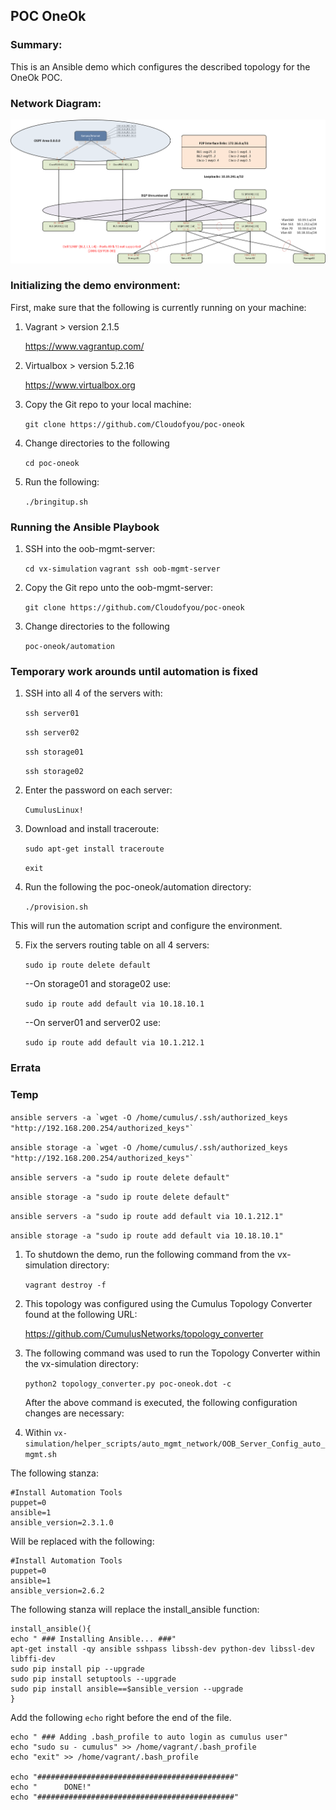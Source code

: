 ## POC OneOk

### Summary:

This is an Ansible demo which configures the described topology for the OneOk POC.

### Network Diagram:

![Network Diagram](https://github.com/Cloudofyou/poc-oneok/blob/master/documentation/OneOk-POC-Diag-09.png)

### Initializing the demo environment:

First, make sure that the following is currently running on your machine:

1. Vagrant > version 2.1.5

    https://www.vagrantup.com/

2. Virtualbox > version 5.2.16

    https://www.virtualbox.org

3. Copy the Git repo to your local machine:

    ```git clone https://github.com/Cloudofyou/poc-oneok```

4. Change directories to the following

    ```cd poc-oneok```

6. Run the following:

    ```./bringitup.sh```
    
### Running the Ansible Playbook

1. SSH into the oob-mgmt-server:

    ```cd vx-simulation```
    ```vagrant ssh oob-mgmt-server```

2. Copy the Git repo unto the oob-mgmt-server:

    ```git clone https://github.com/Cloudofyou/poc-oneok```

3. Change directories to the following

    ```poc-oneok/automation```

### Temporary work arounds until automation is fixed

1. SSH into all 4 of the servers with:

   ```ssh server01```
   
   ```ssh server02```
   
   ```ssh storage01```
   
   ```ssh storage02```
   
2. Enter the password on each server:

   ```CumulusLinux!```
   
3. Download and install traceroute:

   ```sudo apt-get install traceroute```
   
   ```exit```

4. Run the following the poc-oneok/automation directory:

    ```./provision.sh```

This will run the automation script and configure the environment.

5. Fix the servers routing table on all 4 servers:

    ```sudo ip route delete default```
    
    --On storage01 and storage02 use:
    
    ```sudo ip route add default via 10.18.10.1```
    
    --On server01 and server02 use:
    
    ```sudo ip route add default via 10.1.212.1```

### Errata

### Temp

```ansible servers -a `wget -O /home/cumulus/.ssh/authorized_keys "http://192.168.200.254/authorized_keys"` ```

```ansible storage -a `wget -O /home/cumulus/.ssh/authorized_keys "http://192.168.200.254/authorized_keys"` ```

```ansible servers -a "sudo ip route delete default" ```

```ansible storage -a "sudo ip route delete default" ```

```ansible servers -a "sudo ip route add default via 10.1.212.1" ```

```ansible storage -a "sudo ip route add default via 10.18.10.1" ```


1. To shutdown the demo, run the following command from the vx-simulation directory:

    ```vagrant destroy -f```

2. This topology was configured using the Cumulus Topology Converter found at the following URL:

    https://github.com/CumulusNetworks/topology_converter

3. The following command was used to run the Topology Converter within the vx-simulation directory:

    ```python2 topology_converter.py poc-oneok.dot -c```

    After the above command is executed, the following configuration changes are necessary:

4. Within ```vx-simulation/helper_scripts/auto_mgmt_network/OOB_Server_Config_auto_mgmt.sh```

The following stanza:

    #Install Automation Tools
    puppet=0
    ansible=1
    ansible_version=2.3.1.0

Will be replaced with the following:

    #Install Automation Tools
    puppet=0
    ansible=1
    ansible_version=2.6.2

The following stanza will replace the install_ansible function:

```
install_ansible(){
echo " ### Installing Ansible... ###"
apt-get install -qy ansible sshpass libssh-dev python-dev libssl-dev libffi-dev
sudo pip install pip --upgrade
sudo pip install setuptools --upgrade
sudo pip install ansible==$ansible_version --upgrade
}
```

Add the following ```echo``` right before the end of the file.

    echo " ### Adding .bash_profile to auto login as cumulus user"
    echo "sudo su - cumulus" >> /home/vagrant/.bash_profile
    echo "exit" >> /home/vagrant/.bash_profile

    echo "############################################"
    echo "      DONE!"
    echo "############################################"
